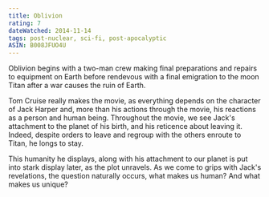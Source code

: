 ```yaml
---
title: Oblivion
rating: 7
dateWatched: 2014-11-14
tags: post-nuclear, sci-fi, post-apocalyptic
ASIN: B008JFUO4U
---
```


Oblivion begins with a two-man crew making final preparations and
repairs to equipment on Earth before rendevous with a final emigration
to the moon Titan after a war causes the ruin of Earth.

Tom Cruise really makes the movie, as everything depends on the
character of Jack Harper and, more than his actions through the movie,
his reactions as a person and human being. Throughout the movie, we see
Jack's attachment to the planet of his birth, and his reticence about
leaving it. Indeed, despite orders to leave and regroup with the others
enroute to Titan, he longs to stay. 

This humanity he displays, along with his attachment to our planet is
put into stark display later, as the plot unravels. As we come to grips
with Jack's revelations, the question naturally occurs, what makes us
human? And what makes us unique?

